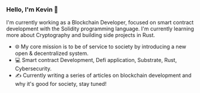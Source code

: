 ### Hello, I'm Kevin 👋

I'm currently working as a Blockchain Developer, focused on smart contract development with the Solidity programming language. I'm currently learning more about Cryptography and building side projects in Rust.

- 🌐 My core mission is to be of service to society by introducing a new open & decentralized system.
- 💻 Smart contract Development, Defi application, Substrate, Rust, Cybersecurity.
- ✍️ Currently writing a series of articles on blockchain development and why it's good for society, stay tuned!
